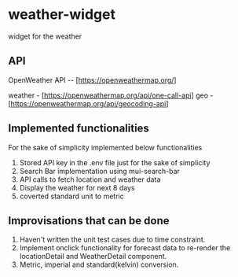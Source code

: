 # weather-widget

widget for the weather

## API

OpenWeather API -- [https://openweathermap.org/]

weather - [https://openweathermap.org/api/one-call-api]
geo - [https://openweathermap.org/api/geocoding-api]

## Implemented functionalities

For the sake of simplicity implemented below functionalities

1. Stored API key in the .env file just for the sake of simplicity
2. Search Bar implementation using mui-search-bar
3. API calls to fetch location and weather data
4. Display the weather for next 8 days
5. coverted standard unit to metric

## Improvisations that can be done

1. Haven't written the unit test cases due to time constraint.
2. Implement onclick functionality for forecast data to re-render the locationDetail and WeatherDetail component.
3. Metric, imperial and standard(kelvin) conversion.

